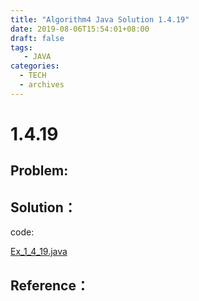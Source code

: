 ```yaml
---
title: "Algorithm4 Java Solution 1.4.19"
date: 2019-08-06T15:54:01+08:00
draft: false
tags:
   - JAVA
categories:
  - TECH
  - archives
---
```



# 1.4.19

## Problem:


## Solution：

code:

[Ex_1_4_19.java](./Ex_1_4_19.java)


## Reference：


